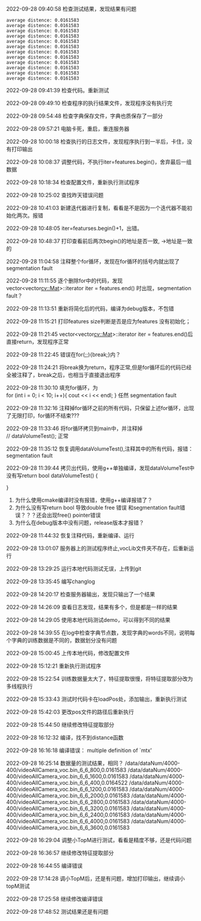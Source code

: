 
2022-09-28 09:40:58
检查测试结果，发现结果有问题
```
average distence: 0.0161583
average distence: 0.0161583
average distence: 0.0161583
average distence: 0.0161583
average distence: 0.0161583
average distence: 0.0161583
average distence: 0.0161583
average distence: 0.0161583
average distence: 0.0161583
average distence: 0.0161583
average distence: 0.0161583
average distence: 0.0161583
```

2022-09-28 09:41:39
检查代码。重新测试

2022-09-28 09:49:10
检查程序的执行结果文件，发现程序没有执行完

2022-09-28 09:54:48
检查字典保存文件，字典也质保存了一部分


2022-09-28 09:57:21
电脑卡死，重启，重连服务器

2022-09-28 10:00:18
检查执行的日志文件，发现程序执行到一半后，卡住，没有打印输出

2022-09-28 10:08:37
调整代码，不执行iter=features.begin()，舍弃最后一组数据

2022-09-28 10:18:34
检查配置文件，重新执行测试程序

2022-09-28 10:25:02
查找昨天错误问题

2022-09-28 10:41:03
新建迭代器进行复制，看看是不是因为一个迭代器不能初始化两次。报错

2022-09-28 10:48:05
iter=featurses.begin()+1，出错。

2022-09-28 10:48:37
打印查看前后两次begin()的地址是否一致, ->地址是一致的

2022-09-28 11:04:58
注释整个for循环，发现在for循环的括号内就出现了 segmentation fault

2022-09-28 11:11:55
逐个删除for中的代码，发现
vector<vector<cv::Mat>>::iterator iter = features.end()
时出现，segmentation fault？

2022-09-28 11:13:51
重新将简化后的代码，编译为debug版本，不包错

2022-09-28 11:15:21
打印features size判断是否是应为features 没有初始化；

2022-09-28 11:21:45
vector<vector<cv::Mat>>::iterator iter = features.end()后直接return，发现程序正常

2022-09-28 11:22:45
错误在for(;;){break;}内？

2022-09-28 11:24:21
将break换为return，程序正常,但是for循环后的代码已经全被注释了，break之后，也相当于直接退出程序

2022-09-28 11:30:10
填充for循环，为    
for (int i = 0; i < 10; i++){
            cout << i << endl;
}
任然 segmentation fault

2022-09-28 11:32:16
注释掉for循环之前的所有代码，只保留上述for循环，出现了无限打印，for循环不结束???


2022-09-28 11:33:46
将for循环拷贝到main中，并注释掉    
// dataVolumeTest();
正常

2022-09-28 11:35:12
恢复调用dataVolumeTest(),注释其中的所有代码，报错：segmentation fault

2022-09-28 11:39:44
拷贝出代码，使用g++单独编译，发现dataVolumeTest中没有写return
bool dataVolumeTest()
{

}
1. 为什么使用cmake编译时没有报错，使用g++编译报错了？
2. 为什么没有写return bool 导致double free 错误 和segmentation fault错误？？？还会出现free() pointer错误
3. 为什么在debug版本中没有问题，release版本才报错？

2022-09-28 11:44:32
恢复注释代码，重新编译、运行


2022-09-28 13:01:07
服务器上的测试程序终止,vocLib文件夹不存在，后重新运行

2022-09-28 13:29:25
运行本地代码测试无误，上传到git

2022-09-28 13:35:45
编写changlog

2022-09-28 14:20:17
检查服务器输出，发现只输出了一个结果

2022-09-28 14:26:09
查看日志发现，结果有多个，但是都是一样的结果

2022-09-28 14:29:05
使用本地代码测试demo，可以得到不同的结果

2022-09-28 14:39:55
在log中检查字典节点数，发现字典的words不同，说明每个字典的训练数据是不同的，数据划分没有问题

2022-09-28 15:00:45
上传本地代码，修改配置文件

2022-09-28 15:12:21
重新执行测试程序

2022-09-28 15:22:54
训练数据量太大了，特征提取很慢，将特征提取部分改为多线程执行

2022-09-28 15:33:43
测试时代码卡在loadPos处，添加输出，重新执行测试

2022-09-28 15:42:03
更改pos文件的路径后重新执行

2022-09-28 15:44:50
继续修改特征提取部分

2022-09-28 16:12:32
编译，找不到distance函数

2022-09-28 16:16:18
编译错误： multiple definition of `mtx'

2022-09-28 16:25:14
数据量的测试结果，相同？
/data/dataNum/4000-400/videoAllCamera_voc.bin_6_6_800,0.0161583
/data/dataNum/4000-400/videoAllCamera_voc.bin_6_6_1600,0.0161583
/data/dataNum/4000-400/videoAllCamera_voc.bin_6_6_400,0.0164522
/data/dataNum/4000-400/videoAllCamera_voc.bin_6_6_1200,0.0161583
/data/dataNum/4000-400/videoAllCamera_voc.bin_6_6_2000,0.0161583
/data/dataNum/4000-400/videoAllCamera_voc.bin_6_6_2800,0.0161583
/data/dataNum/4000-400/videoAllCamera_voc.bin_6_6_3200,0.0161583
/data/dataNum/4000-400/videoAllCamera_voc.bin_6_6_2400,0.0161583
/data/dataNum/4000-400/videoAllCamera_voc.bin_6_6_4000,0.0161583
/data/dataNum/4000-400/videoAllCamera_voc.bin_6_6_3600,0.0161583

2022-09-28 16:29:04
调整小TopM进行测试，看看是精度不够，还是代码问题

2022-09-28 16:36:57
继续修改特征提取部分

2022-09-28 16:44:55
编译错误 

2022-09-28 17:14:28
调小TopM后，还是有问题，增加打印输出，继续调小topM测试

2022-09-28 17:25:58
继续修改编译错误

2022-09-28 17:48:52
测试结果还是有问题
